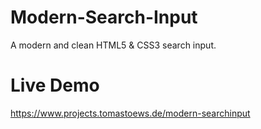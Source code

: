 # Modern-Search-Input
A modern and clean HTML5 &amp; CSS3 search input.

# Live Demo
https://www.projects.tomastoews.de/modern-searchinput
